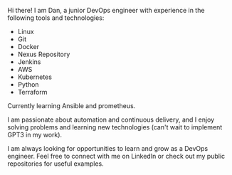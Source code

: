 Hi there! I am Dan, a junior DevOps engineer with experience in the following tools and technologies:

- Linux
- Git
- Docker
- Nexus Repository
- Jenkins
- AWS
- Kubernetes
- Python
- Terraform

Currently learning Ansible and prometheus.

I am passionate about automation and continuous delivery, and I enjoy solving problems and learning new technologies (can't wait to implement GPT3 in my work).

I am always looking for opportunities to learn and grow as a DevOps engineer. Feel free to connect with me on LinkedIn or check out 
my public repositories for useful examples.
